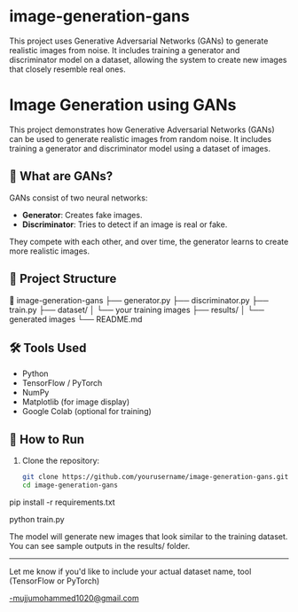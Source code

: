 # image-generation-gans
This project uses Generative Adversarial Networks (GANs) to generate realistic images from noise. It includes training a generator and discriminator model on a dataset, allowing the system to create new images that closely resemble real ones.


# Image Generation using GANs

This project demonstrates how Generative Adversarial Networks (GANs) can be used to generate realistic images from random noise. It includes training a generator and discriminator model using a dataset of images.

## 🧠 What are GANs?

GANs consist of two neural networks:
- **Generator**: Creates fake images.
- **Discriminator**: Tries to detect if an image is real or fake.

They compete with each other, and over time, the generator learns to create more realistic images.

## 📁 Project Structure

📂 image-generation-gans
├── generator.py
├── discriminator.py
├── train.py
├── dataset/
│ └── your training images
├── results/
│ └── generated images
└── README.md



## 🛠️ Tools Used

- Python
- TensorFlow / PyTorch
- NumPy
- Matplotlib (for image display)
- Google Colab (optional for training)

## 🚀 How to Run

1. Clone the repository:
   ```bash
   git clone https://github.com/yourusername/image-generation-gans.git
   cd image-generation-gans

pip install -r requirements.txt

python train.py

The model will generate new images that look similar to the training dataset. You can see sample outputs in the results/ folder.



---

Let me know if you'd like to include your actual dataset name, tool (TensorFlow or PyTorch)

-mujjumohammed1020@gmail.com

